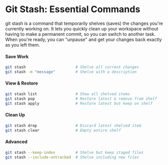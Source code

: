 # **Git Stash: Essential Commands**

git stash is a command that temporarily shelves (saves) the changes you're currently working on. It lets you quickly clean up your workspace without having to make a permanent commit, so you can switch to another task. When you're ready, you can "unpause" and get your changes back exactly as you left them.

#### **Save Work**

```bash
git stash                      # Shelve all current changes
git stash -m "message"         # Shelve with a description
```

#### **View & Restore**

```bash
git stash list                 # Show all shelved items
git stash pop                  # Restore latest & remove from shelf
git stash apply                # Restore latest but keep on shelf
```

#### **Clean Up**

```bash
git stash drop                 # Discard latest shelved item
git stash clear                # Empty entire shelf
```

#### **Advanced**

```bash
git stash --keep-index         # Shelve but keep staged files
git stash --include-untracked  # Shelve including new files
```
